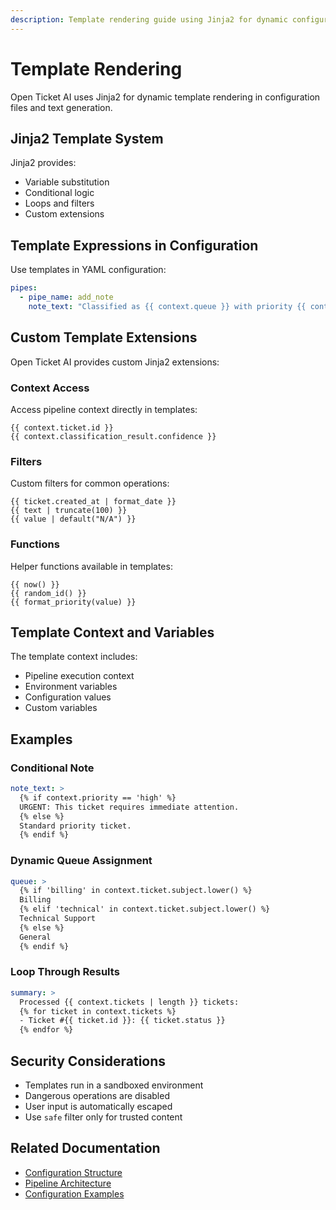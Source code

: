 ```yaml
---
description: Template rendering guide using Jinja2 for dynamic configuration in Open Ticket AI with variables, conditionals, loops, and custom extensions.
---
```


# Template Rendering

Open Ticket AI uses Jinja2 for dynamic template rendering in configuration files and text generation.

## Jinja2 Template System

Jinja2 provides:

- Variable substitution
- Conditional logic
- Loops and filters
- Custom extensions

## Template Expressions in Configuration

Use templates in YAML configuration:

```yaml
pipes:
  - pipe_name: add_note
    note_text: "Classified as {{ context.queue }} with priority {{ context.priority }}"
```

## Custom Template Extensions

Open Ticket AI provides custom Jinja2 extensions:

### Context Access

Access pipeline context directly in templates:

```jinja2
{{ context.ticket.id }}
{{ context.classification_result.confidence }}
```

### Filters

Custom filters for common operations:

```jinja2
{{ ticket.created_at | format_date }}
{{ text | truncate(100) }}
{{ value | default("N/A") }}
```

### Functions

Helper functions available in templates:

```jinja2
{{ now() }}
{{ random_id() }}
{{ format_priority(value) }}
```

## Template Context and Variables

The template context includes:

- Pipeline execution context
- Environment variables
- Configuration values
- Custom variables

## Examples

### Conditional Note

```yaml
note_text: >
  {% if context.priority == 'high' %}
  URGENT: This ticket requires immediate attention.
  {% else %}
  Standard priority ticket.
  {% endif %}
```

### Dynamic Queue Assignment

```yaml
queue: >
  {% if 'billing' in context.ticket.subject.lower() %}
  Billing
  {% elif 'technical' in context.ticket.subject.lower() %}
  Technical Support
  {% else %}
  General
  {% endif %}
```

### Loop Through Results

```yaml
summary: >
  Processed {{ context.tickets | length }} tickets:
  {% for ticket in context.tickets %}
  - Ticket #{{ ticket.id }}: {{ ticket.status }}
  {% endfor %}
```

## Security Considerations

- Templates run in a sandboxed environment
- Dangerous operations are disabled
- User input is automatically escaped
- Use `safe` filter only for trusted content

## Related Documentation

- [Configuration Structure](../../details/configuration/config_structure.md)
- [Pipeline Architecture](../../concepts/pipeline-architecture.md)
- [Configuration Examples](../../details/configuration/examples.md)
